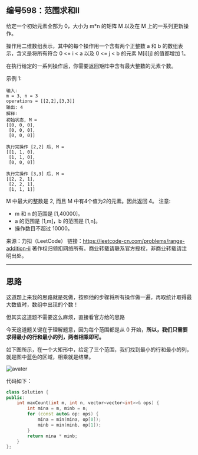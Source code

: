 ## 编号598：范围求和Ⅱ

给定一个初始元素全部为 0，大小为 m*n 的矩阵 M 以及在 M 上的一系列更新操作。

操作用二维数组表示，其中的每个操作用一个含有两个正整数 a 和 b 的数组表示，含义是将所有符合 0 <= i < a 以及 0 <= j < b 的元素 M[i][j] 的值都增加 1。

在执行给定的一系列操作后，你需要返回矩阵中含有最大整数的元素个数。

示例 1:
```
输入: 
m = 3, n = 3
operations = [[2,2],[3,3]]
输出: 4
解释: 
初始状态, M = 
[[0, 0, 0],
 [0, 0, 0],
 [0, 0, 0]]

执行完操作 [2,2] 后, M = 
[[1, 1, 0],
 [1, 1, 0],
 [0, 0, 0]]

执行完操作 [3,3] 后, M = 
[[2, 2, 1],
 [2, 2, 1],
 [1, 1, 1]]
```
M 中最大的整数是 2, 而且 M 中有4个值为2的元素。因此返回 4。
注意:

* m 和 n 的范围是 [1,40000]。
* a 的范围是 [1,m]，b 的范围是 [1,n]。
* 操作数目不超过 10000。

来源：力扣（LeetCode）
链接：https://leetcode-cn.com/problems/range-addition-ii
著作权归领扣网络所有。商业转载请联系官方授权，非商业转载请注明出处。

---
## 思路

这道题上来我的思路就是死做，按照他的步骤将所有操作做一遍，再取统计取得最大数值时，数组中出现的个数！

但其实这道题不需要这么麻烦，直接看官方给的思路

今天这道题关键在于理解题意，因为每个范围都是从 0 开始，**所以，我们只需要求得最小的行和最小的列，两者相乘即可。**

如下图所示，在一个大矩形中，给定了三个范围，我们找到最小的行和最小的列，就是图中蓝色的区域，相乘就是结果。

![avater](https://pic.leetcode-cn.com/1636244271-HDtqYj-file_1636244282644)

代码如下：
```c++
class Solution {
public:
    int maxCount(int m, int n, vector<vector<int>>& ops) {
        int mina = m, minb = n;
        for (const auto& op: ops) {
            mina = min(mina, op[0]);
            minb = min(minb, op[1]);
        }
        return mina * minb;
    }
};
```

